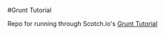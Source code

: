 #Grunt Tutorial

Repo for running through Scotch.io's <a href="https://scotch.io/tutorials/a-simple-guide-to-getting-started-with-grunt" target="_blank">Grunt Tutorial</a>